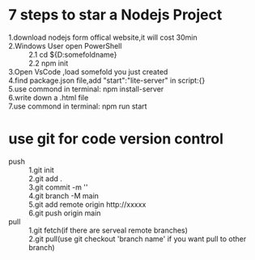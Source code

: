 
<h1>7 steps to star a Nodejs Project</h1>
<dl>
  <dt>
   1.download nodejs form offical website,it will cost 30min
  </dt>
  <dt>2.Windows User open PowerShell
    <dd>2.1 cd ${D:somefoldname}</dd>
    <dd>2.2 npm init</dd>
  </dt>
  <dt>3.Open VsCode ,load somefold you just created</dt>
  <dt>4.find package.json file,add "start":"lite-server" in script:{}</dt>
  <dt>5.use commond in terminal: npm install-server</dt>
  <dt>6.write down a .html file</dt>
  <dt>7.use commond in terminal: npm run start</dt>
</dl>


<h1>use git for code version control</h1>
<dl>
  <dt>push
    <dd>1.git init</dd>
    <dd>2.git add .</dd>
    <dd>3.git commit -m ''</dd>
    <dd>4.git branch -M main</dd>
    <dd>5.git add remote origin http://xxxxx</dd>
    <dd>6.git push origin main</dd>
  </dt>
  <dt>pull
    <dd>1.git fetch(if there are serveal remote branches)</dd>
    <dd>2.git pull(use git checkout 'branch name' if you want pull to other branch)</dd>
  </dt>

</dl>
